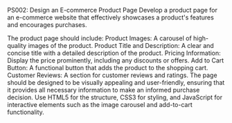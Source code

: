 PS002: Design an E-commerce Product Page
Develop a product page for an e-commerce website that effectively showcases a product's features and encourages purchases.

The product page should include:
Product Images: A carousel of high-quality images of the product.
Product Title and Description: A clear and concise title with a detailed description of the product.
Pricing Information: Display the price prominently, including any discounts or offers.
Add to Cart Button: A functional button that adds the product to the shopping cart.
Customer Reviews: A section for customer reviews and ratings.
The page should be designed to be visually appealing and user-friendly, ensuring that it provides all necessary information to make an informed purchase decision. Use HTML5 for the structure, CSS3 for styling, and JavaScript for interactive elements such as the image carousel and add-to-cart functionality.
